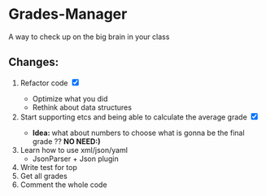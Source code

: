 # Grades-Manager
A way to check up on the big brain in your class

## Changes:
<ol>
    <li>Refactor code <input type="checkbox" value="true" checked></li>
     <ul>
        <li>Optimize what you did </li>
        <li>Rethink about data structures</li>
    </ul>
    <li>
    Start supporting etcs and being able to calculate the average grade
 <input type="checkbox" value="true" checked>
    </li>
    <ul>
    <li>
    <strong>Idea: </strong> what about numbers to choose what is gonna be the final grade ?? <strong>NO NEED:)</strong>
    </li>
    </ul>
    <li> Learn how to use xml/json/yaml
        <ul>
        <li>JsonParser + Json plugin</li>
        </ul>
    </li>
    <li>
        Write test for top 
    </li>
   <li>
        Get all grades
    </li>
     <li>
        Comment the whole code
    </li>
</ol>